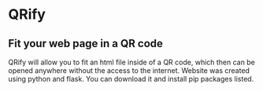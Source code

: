 # QRify
## Fit your web page in a QR code
QRify will allow you to fit an html file inside of a QR code, which then can be opened anywhere without the access to the internet.
Website was created using python and flask. You can download it and install pip packages listed.
